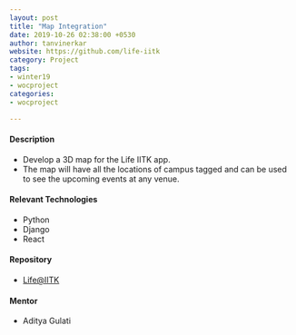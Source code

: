 ```yaml
---
layout: post
title: "Map Integration"
date: 2019-10-26 02:38:00 +0530
author: tanvinerkar
website: https://github.com/life-iitk
category: Project
tags:
- winter19
- wocproject
categories:
- wocproject

---
```


#### Description
 
- Develop a 3D map for the Life IITK app. 
- The map will have all the locations of campus tagged and can be used to see the upcoming events at any venue.

#### Relevant Technologies
- Python
- Django
- React

#### Repository
- [Life@IITK](https://github.com/life-iitk)

#### Mentor
- Aditya Gulati